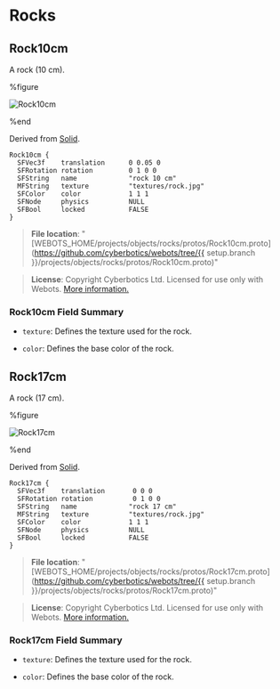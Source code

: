 # Rocks

## Rock10cm

A rock (10 cm).

%figure

![Rock10cm](images/objects/rocks/Rock10cm/model.thumbnail.png)

%end

Derived from [Solid](../reference/solid.md).

```
Rock10cm {
  SFVec3f    translation      0 0.05 0
  SFRotation rotation         0 1 0 0
  SFString   name             "rock 10 cm"
  MFString   texture          "textures/rock.jpg"
  SFColor    color            1 1 1
  SFNode     physics          NULL
  SFBool     locked           FALSE
}
```

> **File location**: "[WEBOTS\_HOME/projects/objects/rocks/protos/Rock10cm.proto](https://github.com/cyberbotics/webots/tree/{{ setup.branch }}/projects/objects/rocks/protos/Rock10cm.proto)"

> **License**: Copyright Cyberbotics Ltd. Licensed for use only with Webots.
[More information.](https://cyberbotics.com/webots_assets_license)

### Rock10cm Field Summary

- `texture`: Defines the texture used for the rock.

- `color`: Defines the base color of the rock.

## Rock17cm

A rock (17 cm).

%figure

![Rock17cm](images/objects/rocks/Rock17cm/model.thumbnail.png)

%end

Derived from [Solid](../reference/solid.md).

```
Rock17cm {
  SFVec3f    translation       0 0 0
  SFRotation rotation          0 1 0 0
  SFString   name             "rock 17 cm"
  MFString   texture          "textures/rock.jpg"
  SFColor    color            1 1 1
  SFNode     physics          NULL
  SFBool     locked           FALSE
}
```

> **File location**: "[WEBOTS\_HOME/projects/objects/rocks/protos/Rock17cm.proto](https://github.com/cyberbotics/webots/tree/{{ setup.branch }}/projects/objects/rocks/protos/Rock17cm.proto)"

> **License**: Copyright Cyberbotics Ltd. Licensed for use only with Webots.
[More information.](https://cyberbotics.com/webots_assets_license)

### Rock17cm Field Summary

- `texture`: Defines the texture used for the rock.

- `color`: Defines the base color of the rock.

